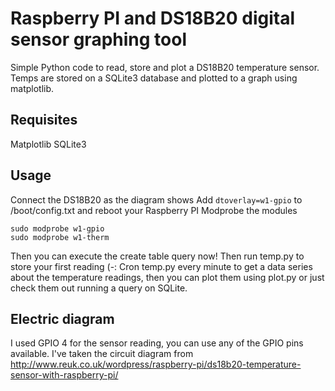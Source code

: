 Raspberry PI and DS18B20 digital sensor graphing tool
=====================================================
Simple Python code to read, store and plot a DS18B20 temperature sensor. Temps are stored on a SQLite3 database and plotted to a graph using matplotlib.

Requisites
----------
Matplotlib
SQLite3

Usage
-----
Connect the DS18B20 as the diagram shows
Add `dtoverlay=w1-gpio` to /boot/config.txt and reboot your Raspberry PI
Modprobe the modules
```
sudo modprobe w1-gpio
sudo modprobe w1-therm
```
Then you can execute the create table query now! Then run temp.py to store your first reading (-:
Cron temp.py every minute to get a data series about the temperature readings, then you can plot them using plot.py or just check them out running a query on SQLite.

Electric diagram
----------------
I used GPIO 4 for the sensor reading, you can use any of the GPIO pins available. I've taken the circuit diagram from http://www.reuk.co.uk/wordpress/raspberry-pi/ds18b20-temperature-sensor-with-raspberry-pi/
